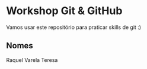 # Workshop Git & GitHub

Vamos usar este repositório para praticar skills de git :)

## Nomes

Raquel Varela
Teresa
